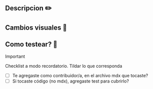 <!-- Muchas gracias por tu tiempo ✨ y por contribuir a RecursosTech ♥️ -->
<!-- Noe @vamoacodear --->

## Descripcion ✏️
<!-- Por favor, explicá brevemente de que trata este PR -->

## Cambios visuales 🎨
<!-- Si hiciste un cambio visual, por favor subí capturas marcando los cambios así sabemos qué verificar -->

<!-- OPCIONAL -->
## Como testear? 🐛
<!-- Si es algo muy especifico que no se cubre con la ejecución de los test, por favor, contanos como testear el cambio. -->

> [!IMPORTANT]
> Checklist a modo recordatorio. Tildar lo que corresponda

- [ ] Te agregaste como contribuidor/a, en el archivo mdx que tocaste?
- [ ] Si tocaste código (no mdx), agregaste test para cubrirlo?